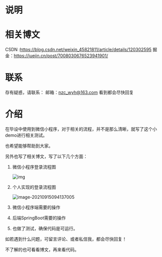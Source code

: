 # 说明

# 相关博文
CSDN :https://blog.csdn.net/weixin_45821811/article/details/120302595
掘金：https://juejin.cn/post/7008030676523941901/

# 联系
存有疑惑，请联系：
邮箱：nzc_wyh@163.com
看到都会尽快回复

# 介绍

在毕设中使用到微信小程序，对于相关的流程，并不是那么清晰，就写了这个小demo进行相关测试。

也希望能够帮助到大家。

另外也写了相关博文，写了以下几个方面：

1. 微信小程序登录流程图

   ![img](https://gitee.com/crushlxb/typora/raw/master/img/api-login.2fcc9f35.jpg)

2. 个人实现的登录流程图

   ![image-20210915094137005](https://gitee.com/crushlxb/typora/raw/master/img/image-20210915094137005.png)

3. 微信小程序端需要的操作

4. 后端SpringBoot需要的操作

5. 也做了测试，确保代码是可运行。

如若遇到什么问题，可留言评论、或者私信我，都会尽快回复！

不了解的也可看看博文，再来看代码。
